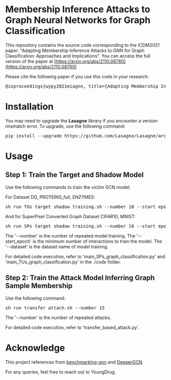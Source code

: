 # Membership Inference Attacks to Graph Neural Networks for Graph Classification

This repository contains the source code corresponding to the ICDM2021 paper: "Adapting Membership Inference Attacks to GNN for Graph Classification: Approaches and Implications". You can access the full version of the paper at [https://arxiv.org/abs/2110.08760](https://arxiv.org/abs/2110.08760)

Please cite the following paper if you use this code in your research:
<pre>@inproceedings{wypy2021miagnn, title={Adapting Membership Inference Attacks to GNN for Graph Classification: Approaches and Implications}, author={Bang, Wu and Xiangwen, Yang and Shirui, Pan and Xingliang, Yuan}, booktitle={2021 IEEE International Conference on Data Mining (ICDM)}, year={2021}, organization={IEEE}}</pre>

# Installation

You may need to upgrade the **Lasagne** library if you encounter a version mismatch error. To upgrade, use the following command:
<pre>pip install --upgrade https://github.com/Lasagne/Lasagne/archive/master.zip</pre>

# Usage

## Step 1: Train the Target and Shadow Model

Use the following commands to train the victim GCN model.

For Dataset DD, PROTEINS_full, ENZYMES:
<pre>sh run_TUs_target_shadow_training.sh --number 10 --start_epoch 100 --dataset DD</pre>

And for SuperPixel Converted Graph Dataset CIFAR10, MNIST:
<pre>sh run_SPs_target_shadow_training.sh --number 10 --start_epoch 100 --dataset MNIST</pre>

The '--number' is the number of repeated model training. The '--start_epoch' is the minimum number of interactions to train the model. The '--dataset' is the dataset name of model training.

For detailed code execution, refer to 'main_SPs_graph_classification.py' and 'main_TUs_graph_classification.py' in the ./code folder.

## Step 2: Train the Attack Model Inferring Graph Sample Membership

Use the following command:
<pre>sh run_transfer_attach.sh --number 15</pre>

The '--number' is the number of repeated attacks.

For detailed code execution, refer to 'transfer_based_attack.py'.

# Acknowledge

This project references from [benchmarking-gnn](https://github.com/graphdeeplearning/benchmarking-gnns) and [DeeperGCN](https://github.com/lightaime/deep_gcns_torch)

For any queries, feel free to reach out to YoungDrug.
